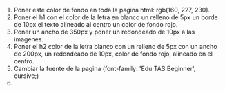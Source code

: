 1. Poner este color de fondo en toda la pagina html: rgb(160, 227, 230).
2. Poner el h1 con el color de la letra en blanco un relleno de 5px un borde de 10px el texto alineado al centro un color de fondo rojo.
3. Poner un ancho de 350px y poner un redondeado de 10px a las imagenes.
4. Poner el h2 color de la letra blanco con un relleno de 5px con un ancho de 200px, un redondeado de 10px, color de fondo rojo, alineado en el centro.
5. Cambiar la fuente de la pagina (font-family: 'Edu TAS Beginner', cursive;)
6. 